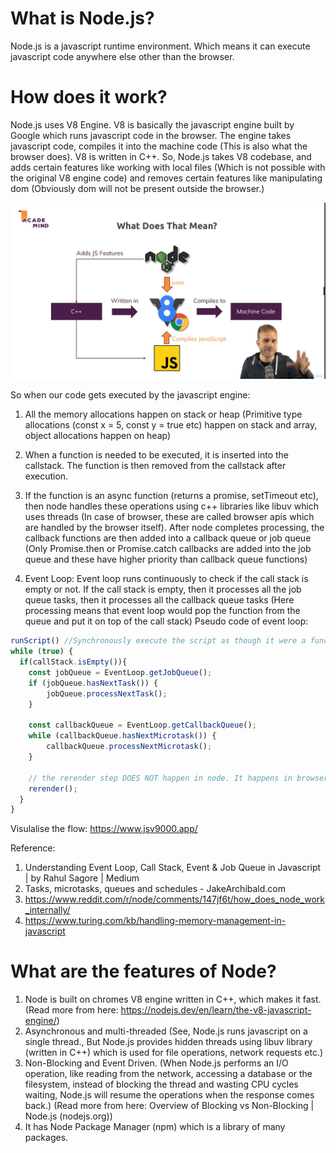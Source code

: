 # What is Node.js?
Node.js is a javascript runtime environment. Which means it can execute javascript code anywhere else other than the browser. 

# How does it work?
Node.js uses V8 Engine. V8 is basically the javascript engine built by Google which runs javascript code in the browser. The engine takes javascript code, 
compiles it into the machine code (This is also what the browser does). V8 is written in C++. 
So, Node.js takes V8 codebase, and adds certain features like working with local files (Which is not possible with the original V8 engine code) and removes certain features like manipulating dom (Obviously dom will not be present outside the browser.)

![How does Node work?](./images/image1.png)

So when our code gets executed by the javascript engine:
1)	All the memory allocations happen on stack or heap (Primitive type allocations (const x = 5, const y = true etc) happen on stack and array, object allocations happen on heap)

2)	When a function is needed to be executed, it is inserted into the callstack. The function is then removed from the callstack after execution.

3)	If the function is an async function (returns a promise, setTimeout etc), then node handles these operations using c++ libraries like libuv which uses threads (In case of browser, these are called browser apis which are handled by the browser itself). After node completes processing, the callback functions are then added into a callback queue or job queue (Only Promise.then or Promise.catch callbacks are added into the job queue and these have higher priority than callback queue functions)

4)	Event Loop: Event loop runs continuously to check if the call stack is empty or not. If the call stack is empty, then it processes all the job queue tasks, then it processes all the callback queue tasks (Here processing means that event loop would pop the function from the queue and put it on top of the call stack)
Pseudo code of event loop:

```javascript
runScript() //Synchronously execute the script as though it were a function body. Run until the Call Stack is empty.
while (true) {
  if(callStack.isEmpty()){
    const jobQueue = EventLoop.getJobQueue();
    if (jobQueue.hasNextTask()) {
        jobQueue.processNextTask();
    }

    const callbackQueue = EventLoop.getCallbackQueue();
    while (callbackQueue.hasNextMicrotask()) {
        callbackQueue.processNextMicrotask();
    }
    
    // the rerender step DOES NOT happen in node. It happens in browser.
    rerender();
  }
}
```


Visulalise the flow: https://www.jsv9000.app/

Reference:
1)	Understanding Event Loop, Call Stack, Event & Job Queue in Javascript | by Rahul Sagore | Medium
2)	Tasks, microtasks, queues and schedules - JakeArchibald.com
3)	https://www.reddit.com/r/node/comments/147jf6t/how_does_node_work_internally/
4)	https://www.turing.com/kb/handling-memory-management-in-javascript

# What are the features of Node?
1) Node is built on chromes V8 engine written in C++, which makes it fast. (Read more from here: https://nodejs.dev/en/learn/the-v8-javascript-engine/)
2) Asynchronous and multi-threaded (See, Node.js runs javascript on a single thread., But Node.js provides hidden threads using libuv library (written in C++) which is used for file operations, network requests etc.)
3)	Non-Blocking and Event Driven. (When Node.js performs an I/O operation, like reading from the network, accessing a database or the filesystem, instead of blocking the thread and wasting CPU cycles waiting, Node.js will resume the operations when the response comes back.) (Read more from here: Overview of Blocking vs Non-Blocking | Node.js (nodejs.org))
4)	It has Node Package Manager (npm) which is a library of many packages.

